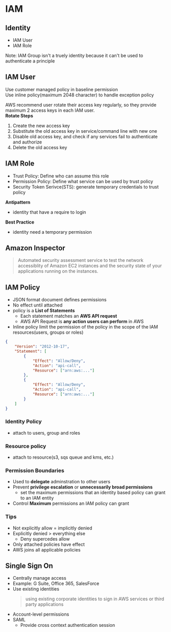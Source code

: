 # IAM
## Identity
* IAM User
* IAM Role  

Note: IAM Group isn't a truely identity because it can't be used to authenticate a principle 

## IAM User
Use customer managed policy in baseline permission  
Use inline policy(maximum 2048 character) to handle exception policy

AWS recommend user rotate their access key regularly, so they provide maximum 2 access keys in each IAM user.  
**Rotate Steps**
1. Create the new access key
2. Substitute the old access key in service/command line with new one
3. Disable old access key, and check if any services fail to authenticate and authorize
4. Delete the old access key


## IAM Role
* Trust Policy: Define who can assume this role
* Permission Policy: Define what service can be used by trust policy
* Security Token Serivce(STS): generate temporary credentials to trust policy

**Antipattern**
* identity that have a require to login

**Best Practice**
* identity need a temporary permission

## Amazon Inspector
> Automated security assessment service to test the network accessiblity of Amazon EC2 instances and the security state of your applications running on the instances.

## IAM Policy
* JSON format document defines permissions
* No effect until attached
* policy is a **List of Statements**
    * Each statement matches an **AWS API request**
    * AWS API Request is **any action users can perform** in AWS
* Inline policy limit the permission of the policy in the scope of the IAM resources(users, groups or roles)

``` Json
{
    "Version": "2012-10-17",
    "Statement": [
        {
            "Effect": "Allow/Deny",
            "Action": "api-call",
            "Resource": ["arn:aws:..."]
        },
        {
            "Effect": "Allow/Deny",
            "Action": "api-call",
            "Resource": ["arn:aws:..."]
        }
    ]
}
```

###  Identity Policy
* attach to users, group and roles

### Resource policy
* attach to resource(s3, sqs queue and kms, etc.)

### Permission Boundaries
* Used to **delegate** adminstration to other users
* Prevent **privilege escalation** or **unnecessarily broad permissions**
  * set the maximum permissions that an identity based policy can grant to an IAM entity
* Control **Maximum** permissions an IAM policy can grant

### Tips
* Not explicitly allow = implicitly denied
* Explicitly denied > everything else
  * Deny supercedes allow
* Only attached policies have effect
* AWS joins all applicable policies

## Single Sign On
* Centrally manage access
* Example: G Suite, Office 365, SalesForce
* Use existing identities
  > using existing corporate identities to sign in AWS services or third party applications
* Account-level permissions
* SAML
  * Provide cross context authentication session